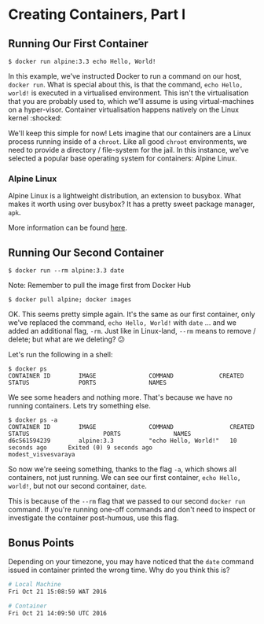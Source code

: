# Creating Containers, Part I

## Running Our First Container

```shell
$ docker run alpine:3.3 echo Hello, World!
```

In this example, we've instructed Docker to run a command on our host, `docker run`. What is special about this, is that the command, `echo Hello, world!` is executed in a virtualised environment. This isn't the virtualisation that you are probably used to, which we'll assume is using virtual-machines on a hyper-visor. Container virtualisation happens natively on the Linux kernel :shocked:

We'll keep this simple for now! Lets imagine that our containers are a Linux process running inside of a `chroot`. Like all good `chroot` environments, we need to provide a directory / file-system for the jail. In this instance, we've selected a popular base operating system for containers: Alpine Linux.

### Alpine Linux

Alpine Linux is a lightweight distribution, an extension to busybox. What makes it worth using over busybox? It has a pretty sweet package manager, `apk`.

More information can be found [here](https://alpinelinux.org/).

## Running Our Second Container

```shell
$ docker run --rm alpine:3.3 date
```

Note: Remember to pull the image first from Docker Hub
```
$ docker pull alpine; docker images
```

OK. This seems pretty simple again. It's the same as our first container, only we've replaced the command, `echo Hello, World!` with `date` ... and we added an additional flag, `-rm`. Just like in Linux-land, `--rm` means to remove / delete; but what are we deleting? :confused:

Let's run the following in a shell:

```shell
$ docker ps
CONTAINER ID        IMAGE               COMMAND             CREATED             STATUS              PORTS               NAMES
```

We see some headers and nothing more. That's because we have no running containers. Lets try something else.

```shell
$ docker ps -a
CONTAINER ID        IMAGE               COMMAND                CREATED             STATUS                     PORTS               NAMES
d6c561594239        alpine:3.3          "echo Hello, World!"   10 seconds ago      Exited (0) 9 seconds ago                       modest_visvesvaraya
```

So now we're seeing something, thanks to the flag `-a`, which shows all containers, not just running. We can see our first container, `echo Hello, world!`, but not our second container, `date`.

This is because of the `--rm` flag that we passed to our second `docker run` command. If you're running one-off commands and don't need to inspect or investigate the container post-humous, use this flag.

## Bonus Points

Depending on your timezone, you may have noticed that the `date` command issued in container printed the wrong time. Why do you think this is?

```bash
# Local Machine
Fri Oct 21 15:08:59 WAT 2016

# Container
Fri Oct 21 14:09:50 UTC 2016
```

